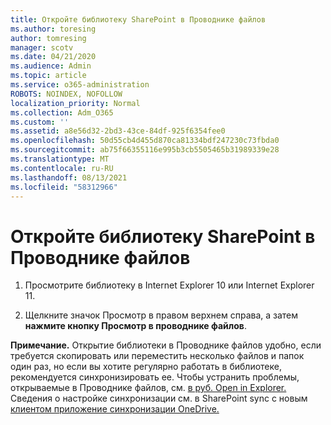 ```yaml
---
title: Откройте библиотеку SharePoint в Проводнике файлов
ms.author: toresing
author: tomresing
manager: scotv
ms.date: 04/21/2020
ms.audience: Admin
ms.topic: article
ms.service: o365-administration
ROBOTS: NOINDEX, NOFOLLOW
localization_priority: Normal
ms.collection: Adm_O365
ms.custom: ''
ms.assetid: a8e56d32-2bd3-43ce-84df-925f6354fee0
ms.openlocfilehash: 50d55cb4d455d870ca81334bdf247230c73fbda0
ms.sourcegitcommit: ab75f66355116e995b3cb5505465b31989339e28
ms.translationtype: MT
ms.contentlocale: ru-RU
ms.lasthandoff: 08/13/2021
ms.locfileid: "58312966"
---
```

# <a name="open-a-sharepoint-library-in-file-explorer"></a>Откройте библиотеку SharePoint в Проводнике файлов

1. Просмотрите библиотеку в Internet Explorer 10 или Internet Explorer 11. 
    
2. Щелкните значок Просмотр в правом верхнем справа, а затем **нажмите кнопку Просмотр в проводнике файлов**.
    
**Примечание.** Открытие библиотеки в Проводнике файлов удобно, если требуется скопировать или переместить несколько файлов и папок один раз, но если вы хотите регулярно работать в библиотеке, рекомендуется синхронизировать ее. Чтобы устранить проблемы, открываемые в Проводнике файлов, см. [в руб. Open in Explorer.](https://go.microsoft.com/fwlink/?linkid=871665) Сведения о настройке синхронизации см. в SharePoint sync с новым [клиентом приложение синхронизации OneDrive.](https://go.microsoft.com/fwlink/?linkid=871666) 
  

